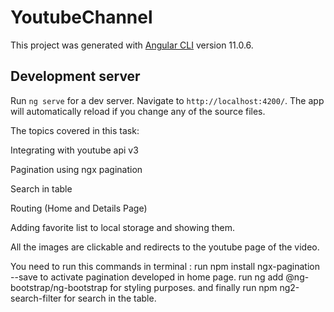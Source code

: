 # YoutubeChannel

This project was generated with [Angular CLI](https://github.com/angular/angular-cli) version 11.0.6.

## Development server

Run `ng serve` for a dev server. Navigate to `http://localhost:4200/`. The app will automatically reload if you change any of the source files.

The topics covered in this task:

Integrating with youtube api v3

Pagination using ngx pagination

Search in table

Routing (Home and Details Page)

Adding favorite list to local storage and showing them.

All the images are clickable and redirects to the youtube page of the video.

You need to run this commands in terminal :
run npm install ngx-pagination --save to activate pagination developed in home page.
run ng add @ng-bootstrap/ng-bootstrap for styling purposes.
 and finally run npm ng2-search-filter for search in the table. 

